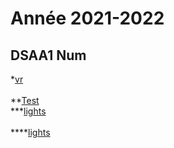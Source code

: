 # Année 2021-2022

## DSAA1 Num
*[vr](https://zuomarage.github.io/zuomarage_paysages/vr.html)  
\
**[Test](https://zuomarage.github.io/zuomarage_paysages/caca.html) 
\
***[lights](https://zuomarage.github.io/zuomarage_paysages/tutu.html)  
\
****[lights](https://zuomarage.github.io/zuomarage_paysages/escher.html)  